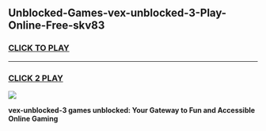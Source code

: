 
## Unblocked-Games-vex-unblocked-3-Play-Online-Free-skv83
<h3>
<a href="https://premium76.site?title=vex-unblocked-3&ref=26A">CLICK TO PLAY</a></h3>
<hr>

<h3>
<a href="https://premium76.site?title=vex-unblocked-3&ref=26A">CLICK 2 PLAY</a>
  
</h3>

<a href="https://premium76.site?title=vex-unblocked-3&ref=26A"><img src="https://clearcache.store/games.png"></a>


**vex-unblocked-3 games unblocked: Your Gateway to Fun and Accessible Online Gaming**
